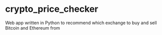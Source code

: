 # crypto_price_checker
Web app written in Python to recommend which exchange to buy and sell Bitcoin and Ethereum from
